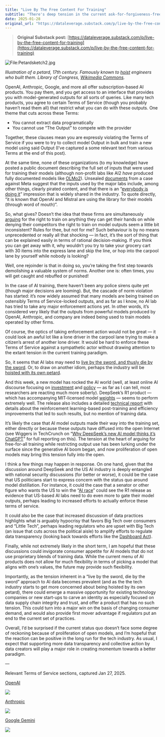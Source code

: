 ```yaml
---
title: "Live By The Free Content For Training"
subtitle: "There's deep tension in the current ask-for-forgiveness-free-for-all approach to acquiring data for model training. Will "open" models cause this tension to reach a breaking point?"
date: 2025-01-28
original_url: "https://dataleverage.substack.com/p/live-by-the-free-content-for-training"
---
```


> **Original Substack post:** [https://dataleverage.substack.com/p/live-by-the-free-content-for-training](https://dataleverage.substack.com/p/live-by-the-free-content-for-training)

![File:Petardsketch2.jpg](https://substack-post-media.s3.amazonaws.com/public/images/93839e8b-a61f-4041-aa8b-7adcecb77f88\_800x559.jpeg "File:Petardsketch2.jpg")

*Illustration of a petard, 17th century. Famously known to [hoist](https://en.wikipedia.org/wiki/Hoist_with_his_own_petard) engineers who built them. Library of Congress, [Wikimedia Commons](https://en.wikipedia.org/wiki/File:Petardsketch2.jpg).*

OpenAI, Anthropic, Google, and more all offer subscription-based AI products. You pay them, and you get access to an interface that provides you with model-generated outputs for all sorts of queries. Like many tech products, you agree to certain Terms of Service (though you probably haven’t read them all) that restrict what you can do with these outputs. One theme that cuts across these Terms:

* You cannot extract data programatically
* You cannot use “The Output” to compete with the provider

Together, these clauses mean you are expressly violating the Terms of Service if you were to try to collect model Output in bulk and train a new model using said Output (I’ve captured a some relevant text from various Terms at the end of this post).

At the same time, none of these organizations (to my knowledge) have posted a public document describing the full set of inputs that were used for training their models (although non-profit labs like AI2 *have* produced fully documented models like [OLMo2](https://allenai.org/olmo)). Unsealed [documents](https://chatgptiseatingtheworld.com/2025/01/15/kadrey-refiles-motion-to-file-third-amended-consolidated-complaint-with-partially-unredacted-exhibits-per-judge-chhabrias-order/) from a case against Meta suggest that the inputs used by the major labs include, among other things, clearly pirated content, and that there is an “[everybody is doing it](https://www.theverge.com/2025/1/14/24343692/meta-lawsuit-copyright-lawsuit-llama-libgen)” impression that is widely shared in the industry. To quote directly, “it is known that OpenAI and Mistral are using the library for their models (through word of mouth)”.

So, what gives? Doesn’t the idea that these firms are simultaneously [arguing](https://www.reuters.com/legal/litigation/tech-companies-face-tough-ai-copyright-questions-2025-2024-12-27/) for the right to train on anything they can get their hands on while denying their competitors the right to train on model outputs seem a little bit inconsistent? Rules for thee, but not for me? Such behaviour is by no means unprecedented or really all that shocking — in fact, it’s the sort of thing that can be explained easily in terms of rational decision-making. If you think you can get away with it, why wouldn’t you try to take your grocery cart with 30 items into the express lane and skip the line, or hop into the carpool lane by yourself while nobody is looking?

Well, one rejoinder is that in doing so, you’re taking the first step towards demolishing a valuable system of norms. Another one is: often times, you will get caught and rebuffed or punished!

In the case of AI training, there haven’t been any police sirens quite yet (though major decisions are looming). But, the cascade of norm violation has started: it’s now widely assumed that many models are being trained on ostensibly Terms of Service-locked outputs, and as far as I know, no AI lab has tried to take any major enforcement actions yet. In other words, it’s considered very likely that the outputs from powerful models produced by OpenAI, Anthropic, and company are indeed being used to train models operated by other firms.

Of course, the optics of taking enforcement action would not be great — it could look an awful lot like a lone driver in the carpool lane trying to make a citizen’s arrest of another lone driver. It would be hard to enforce these Terms of Service against a sympathetic actor without drawing attention to the extant tension in the current training paradigm.

So, it seems that AI labs may need to [live by the sword, and thusly die by the sword](https://en.wikipedia.org/wiki/Live_by_the_sword,_die_by_the_sword). Or, to draw on another idiom, perhaps the industry will be [hoisted with its own petard](https://en.wikipedia.org/wiki/Hoist_with_his_own_petard).

And this week, a new model has rocked the AI world (well, at least online AI discourse focusing on [investment](https://www.reuters.com/technology/chinas-deepseek-sets-off-ai-market-rout-2025-01-27/) and [policy](https://www.wired.com/story/deepseek-ai-china-privacy-data/) — as far as I can tell, most researchers are reacting much more soberly). DeepSeek’s R1 product — which has accompanying MIT-licensed model [weights](https://huggingface.co/deepseek-ai/DeepSeek-R1) — seems to perform extremely well. The release also includes a detailed [technical report](https://arxiv.org/abs/2501.12948) with details about the reinforcement learning-based post-training and efficiency improvements that led to such results, but no mention of training data.

It’s likely the case that AI model outputs made their way into the training set, either directly or because these outputs have diffused into the open Internet (see Wiggers in TechCrunch on “[Why DeepSeek’s new AI model thinks it’s ChatGPT](https://techcrunch.com/2024/12/27/why-deepseeks-new-ai-model-thinks-its-chatgpt/)” for full reporting on this). The tension at the heart of arguing for free-for-all training while restricting output use has been lurking under the surface since the generative AI boom began, and now proliferation of open models may bring this tension fully into the open.

I think a few things may happen in response. On one hand, given that the discussion around DeepSeek and the US AI industry is deeply entangled with national security discussions (for better or worse), it could be the case that US politicians start to express concern with the status quo around model distillation. For instance, it could the case that a senator or other figure who wants the US to win the “[AI race](https://www.cnbc.com/2025/01/23/scale-ai-ceo-says-china-has-quickly-caught-the-us-with-deepseek.html)” could see the R1 release as evidence that US-based AI labs need to do even more to gate their model outputs, perhaps leading to increased efforts to actually enforce these terms of service.

It could also be the case that increased discussion of data practices highlights what is arguably hypocrisy that favors Big Tech over consumers and “Little Tech”, perhaps leading regulators who are upset with Big Tech (an issue that cuts across the political aisle) to amplify efforts to regulate data transparency (looking back towards efforts like the [Dashboard Act](https://www.clarip.com/blog/senate-dashboard-act/)).

Finally, while not extremely likely in the short term, I am hopeful that these discussions could invigorate consumer appetite for AI models that do not use proprietary blends of training data. While the current menu of AI products does not allow for much flexibility in terms of picking a model that aligns with one’s values, the future may provide such flexibility.

Importantly, as the tension inherent in a “live by the sword, die by the sword” approach to AI data becomes prevalent (and as the the tech industry starts to get more concerned about being hoisted by its own petard), there could emerge a massive opportunity for existing technology companies or new start-ups to carve an identity as especially focused on data supply chain integrity and trust, and offer a product that has no such tension. This could turn into a major win on the basis of changing consumer demand, and would also provide first mover advantage if regulators put an end to the current set of practices.

Overall, I’d be surprised if the current status quo doesn’t face some degree of reckoning because of proliferation of open models, and I’m hopeful that the reaction can be positive in the long run for the tech industry. As usual, I expect that supporting more data transparency and collective action by data creators will play a major role in creating momentum towards a better paradigm.

—

Relevant Terms of Service sections, captured Jan 27, 2025.

[OpenAI](https://openai.com/policies/row-terms-of-use/)

![](https://substack-post-media.s3.amazonaws.com/public/images/145712bc-cb0c-4578-a1b2-16916c89b65f\_1858x1096.png "")

[Anthropic](https://www.anthropic.com/legal/consumer-terms)

![](https://substack-post-media.s3.amazonaws.com/public/images/039293a8-72b1-49d2-89c5-cc4530e8f518\_1812x1316.png "")

[Google Gemini](https://ai.google.dev/gemini-api/terms)

![](https://substack-post-media.s3.amazonaws.com/public/images/ecdc4516-96fa-4c04-b0a2-cb1bd1b9c072\_1804x1068.png "")
